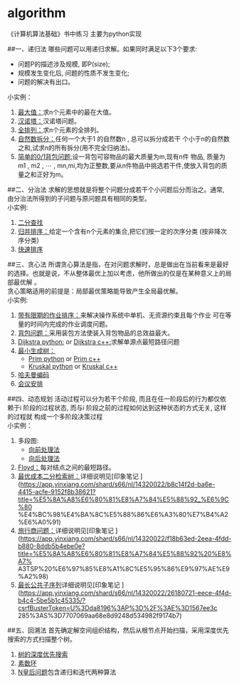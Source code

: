 # algorithm
《计算机算法基础》书中练习 主要为python实现<br>

##一、递归法
哪些问题可以用递归求解。如果同时满足以下3个要求:
* 问题P的描述涉及规模, 即P(size);
* 规模发生变化后, 问题的性质不发生变化;
* 问题的解决有出口。

小实例：<br>
1. [最大值：](./recursion/maxnum)求n个元素中的最在大值。<br>
2. [汉诺塔：](./recursion/hanoi)汉诺塔问题。<br>
3. [全排列：](./recursion/range)求n个元素的全排列。<br>
4. [自然数拆分：](./recursion/splitnumber)任何一个大于1 的自然数n , 总可以拆分成若干
个小于n的自然数之和,试求n的所有拆分(用不完全归纳法)。<br>
5. [简单的0/1背包问题:](./recursion/simpleknap)设一背包可容物品的最大质量为m,现有n件
物品, 质量为m1 , m2 , ⋯ , mn,mi,均为正整数,要从n件物品中挑选若干件,使放入背包的质量之和正好为m。<br>

##二、分治法
求解的思想就是将整个问题分成若干个小问题后分而治之。通常, 由分治法所得到的子问题与原问题具有相同的类型。<br>
小实例:<br>
1. [二分查找](./division/binarysearch)<br>
2. [归并排序：](./division/mergesort)给定一个含有n个元素的集合,把它们按一定的次序分类
(按非降次序分类)<br>
3. [快速排序](./division/quicksort) 

##三、贪心法
所谓贪心算法是指，在对问题求解时，总是做出在当前看来是最好的选择。也就是说，不从整体最优上加以考虑，他所做出的仅是在某种意义上的局部最优解
。<br>
贪心策略适用的前提是：局部最优策略能导致产生全局最优解。<br>
小实例:<br>
1. [带有限期的作业排序：](./greedy/jobsort)来解决操作系统中单机、无资源约束且每个作业
可在等量的时间内完成的作业调度问题。<br>
2. [背包问题：](./greedy/knapsack)采用装包方法使装入背包物品的总效益最大。<br>
3. [Dijkstra python:](./greedy/dijkstra) or [Dijkstra c++:](./cxximpl/Dijkstra)求解单源点最短路径问题<br>
4. [最小生成树：](./greedy/spanningtree)<br>
	* [Prim python](./greedy/spanningtree/prim) or [Prim c++](./cxximpl/Prim)<br>
	* [Kruskal python](./greedy/spanningtree/kruskal) or [Kruskal c++](./cxximpl/Kruskal)<br>
5. [哈夫曼编码](./cxximpl/Huffman)<br>
6. [会议安排](./cxximpl/ArrangeConfer)

##四、动态规划
活动过程可以分为若干个阶段, 而且在任一阶段后的行为都仅依赖于i 阶段的过程状态, 而与i 阶段之前的过程如何达到这种状态的方式无关, 这样的过程就
构成一个多阶段决策过程<br>
小实例：<br>
1. 多段图:<br>
	* [向前处理法](./dynamicprogramming/fgraph)<br>
	* [向后处理法](./dynamicprogramming/bgraph)<br>
2. [Floyd：](./dynamicprogramming/floyd)每对结点之间的最短路径。<br>
3. [最优成本二分检索树：](./dynamicprogramming/optimalbinarysearchtree)详细说明见[印象笔记
](https://app.yinxiang.com/shard/s66/nl/14320022/b8c14f2d-ba6e-4415-acfe-9152f8b38621?title=%E5%8A%A8%E6%80%81%E8%A7%84%E5%88%92_%E6%9C%80
%E4%BC%98%E4%BA%8C%E5%88%86%E6%A3%80%E7%B4%A2%E6%A0%91)<br>
4. [旅行商问题：](./dynamicprogramming/tsp)详细说明见[印象笔记
](https://app.yinxiang.com/shard/s66/nl/14320022/f18b63ed-2eea-4fdd-b880-8ddb5b4ebe0e?title=%E5%8A%A8%E6%80%81%E8%A7%84%E5%88%92%20%E8%A7%
A3TSP%20%E6%97%85%E8%A1%8C%E5%95%86%E9%97%AE%E9%A2%98)
5. [最长公共子序列](./dynamicprogramming/lcs)详细说明见[印象笔记
](https://app.yinxiang.com/shard/s66/nl/14320022/26180721-eece-4f4d-b4c4-5be5b1c45335/?csrfBusterToken=U%3Dda8196%3AP%3D%2F%3AE%3D1567ee3c
285%3AS%3D7707069aa68e8d9248d534982f9174b7)

##五、回溯法
首先确定解空间组织结构，然后从根节点开始扫描，采用深度优先搜索的方式扫描整个树。<br>
1. [树的深度优先搜索](./backtracking/ListGraph)<br>
2. [素数环](./backtracking/PrimeRing)<br>
3. [N皇后问题](./backtracking/NQueens)包含递归和迭代两种算法<br>
